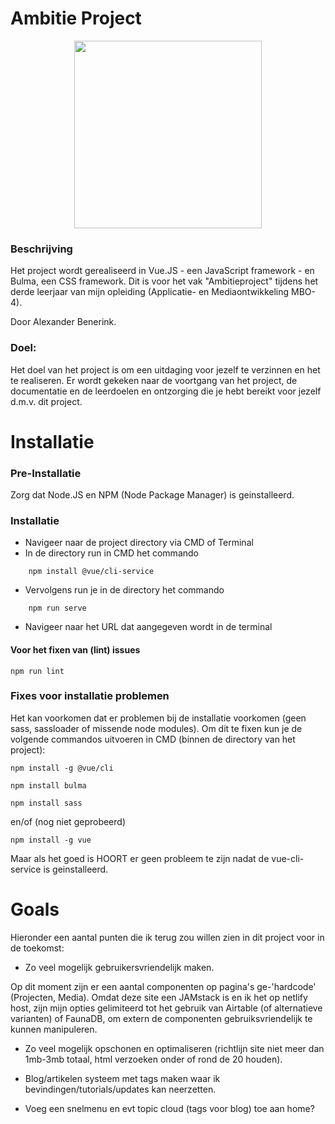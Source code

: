 # Ambitie Project
<p align="center"><img src="https://i.imgur.com/8P8yYJ8.png" width="300" height="300"></p>

### Beschrijving

Het project wordt gerealiseerd in Vue.JS - een JavaScript framework - en Bulma, een CSS framework. Dit is voor het vak "Ambitieproject" tijdens het derde leerjaar van mijn opleiding (Applicatie- en Mediaontwikkeling MBO-4). 

Door Alexander Benerink.

### Doel:

Het doel van het project is om een uitdaging voor jezelf te verzinnen en het te realiseren. Er wordt gekeken naar de voortgang van het project, de documentatie en de leerdoelen en ontzorging die je hebt bereikt voor jezelf d.m.v. dit project.

# Installatie

### Pre-Installatie

Zorg dat Node.JS en NPM (Node Package Manager) is geinstalleerd.

### Installatie
* Navigeer naar de project directory via CMD of Terminal
* In de directory run in CMD het commando
```
    npm install @vue/cli-service
```
* Vervolgens run je in de directory het commando
```
    npm run serve 
```
* Navigeer naar het URL dat aangegeven wordt in de terminal

#### Voor het fixen van (lint) issues

```
npm run lint
```

### Fixes voor installatie problemen
Het kan voorkomen dat er problemen bij de installatie voorkomen (geen sass, sassloader of missende node modules).
Om dit te fixen kun je de volgende commandos uitvoeren in CMD (binnen de directory van het project):

```
npm install -g @vue/cli
```

```
npm install bulma
```

```
npm install sass
```
en/of (nog niet geprobeerd)

```
npm install -g vue
```
Maar als het goed is HOORT er geen probleem te zijn nadat de vue-cli-service is geinstalleerd.

# Goals

Hieronder een aantal punten die ik terug zou willen zien in dit project voor in de toekomst:

- Zo veel mogelijk gebruikersvriendelijk maken.

Op dit moment zijn er een aantal componenten op pagina's ge-'hardcode' (Projecten, Media). Omdat deze site een JAMstack is en ik het op netlify host, zijn mijn opties gelimiteerd tot het gebruik van Airtable (of alternatieve varianten) of FaunaDB, om extern de componenten gebruiksvriendelijk te kunnen manipuleren.

- Zo veel mogelijk opschonen en optimaliseren (richtlijn site niet meer dan 1mb-3mb totaal, html verzoeken onder of rond de 20 houden).

- Blog/artikelen systeem met tags maken waar ik bevindingen/tutorials/updates kan neerzetten.

- Voeg een snelmenu en evt topic cloud (tags voor blog) toe aan home?
